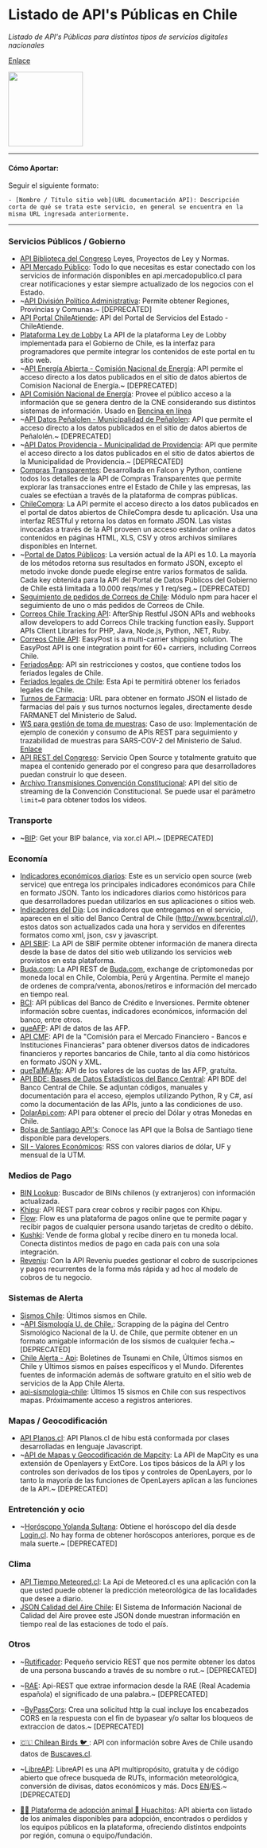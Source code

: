 # Listado de API's Públicas en Chile

*Listado de API's Públicas para distintos tipos de servicios digitales nacionales*

[Enlace](http://juanbrujo.github.io/listado-apis-publicas-en-chile/)

<a href="https://www.buymeacoffee.com/juanbrujo"><img src="https://i.imgur.com/Opq7fSe.png" width="150"></a>

---

#### Cómo Aportar:

Seguir el siguiente formato:
````
- [Nombre / Título sitio web](URL documentación API): Descripción corta de qué se trata este servicio, en general se encuentra en la misma URL ingresada anteriormente.
````

---

### Servicios Públicos / Gobierno

- [API Biblioteca del Congreso](http://www.leychile.cl/Consulta/legislacion_abierta_web_service) Leyes, Proyectos de Ley y Normas.
- [API Mercado Público](http://api.mercadopublico.cl/): Todo lo que necesitas es estar conectado con los servicios de información disponibles en api.mercadopublico.cl para crear notificaciones y estar siempre actualizado de los negocios con el Estado.
- ~[API División Político Administrativa](http://apis.digital.gob.cl/dpa/): Permite obtener Regiones, Provincias y Comunas.~ [DEPRECATED]
- [API Portal ChileAtiende](https://www.chileatiende.gob.cl/desarrolladores): API del Portal de Servicios del Estado - ChileAtiende.
- [Plataforma Ley de Lobby](https://www.leylobby.gob.cl/docs.html) La API de la plataforma Ley de Lobby implementada para el Gobierno de Chile, es la interfaz para programadores que permite integrar los contenidos de este portal en tu sitio web.
- ~[API Energía Abierta - Comisión Nacional de Energía](http://datos.energiaabierta.cl/developers/): API permite el acceso directo a los datos publicados en el sitio de datos abiertos de Comision Nacional de Energía.~ [DEPRECATED]
- [API Comisión Nacional de Energía](http://api.cne.cl/): Provee el público acceso a la información que se genera dentro de la CNE considerando sus distintos sistemas de información. Usado en [Bencina en línea](http://www.bencinaenlinea.cl/)
- ~[API Datos Peñalolen - Municipalidad de Peñalolen](http://datos.penalolen.cl/developers/): API que permite el acceso directo a los datos publicados en el sitio de datos abiertos de Peñalolén.~ [DEPRECATED]
- ~[API Datos Providencia - Municipalidad de Providencia](http://datos.providencia.cl/developers/): API que permite el acceso directo a los datos publicados en el sitio de datos abiertos de la Municipalidad de Providencia.~ [DEPRECATED]
- [Compras Transparentes](http://www.comprastransparentes.cl/api): Desarrollada en Falcon y Python, contiene todos los detalles de la API de Compras Transparentes que permite explorar las transacciones entre el Estado de Chile y las empresas, las cuales se efectúan a través de la plataforma de compras públicas.
- [ChileCompra](http://datosabiertos.chilecompra.cl/developers/): La API permite el acceso directo a los datos publicados en el portal de datos abiertos de ChileCompra desde tu aplicación. Usa una interfaz RESTful y retorna los datos en formato JSON. Las vistas invocadas a través de la API proveen un acceso estándar online a datos contenidos en páginas HTML, XLS, CSV y otros archivos similares disponibles en Internet.
- ~[Portal de Datos Públicos](http://es.wiki.junar.com/index.php/Recursos_datos_gob_cl_API): La versión actual de la API es 1.0. La mayoría de los métodos retorna sus resultados en formato JSON, excepto el metodo invoke donde puede elegirse entre varios formatos de salida. Cada key obtenida para la API del Portal de Datos Públicos del Gobierno de Chile está limitada a 10.000 reqs/mes y 1 req/seg.~ [DEPRECATED]
- [Seguimiento de pedidos de Correos de Chile](https://github.com/josemontesp/correos-chile-npm): Módulo npm para hacer el seguimiento de uno o más pedidos de Correos de Chile.
- [Correos Chile Tracking API](https://www.aftership.com/docs/correos-chile-tracking-api): AfterShip Restful JSON APIs and webhooks allow developers to add Correos Chile tracking function easily. Support APIs Client Libraries for PHP, Java, Node.js, Python, .NET, Ruby.
- [Correos Chile API](https://www.easypost.com/correos-chile-api.html): EasyPost is a multi-carrier shipping solution. The EasyPost API is one integration point for 60+ carriers, including Correos Chile.
- [FeriadosApp](https://www.feriadosapp.com/api/): API sin restricciones y costos, que contiene todos los feriados legales de Chile.
- [Feriados legales de Chile](https://apis.digital.gob.cl/fl/): Esta Api te permitirá obtener los feriados legales de Chile.
- [Turnos de Farmacia](http://datos.gob.cl/dataset/farmacias-en-chile): URL para obtener en formato JSON el listado de farmacias del país y sus turnos nocturnos legales, directamente desde FARMANET del Ministerio de Salud.
- [WS para gestión de toma de muestras](https://tomademuestras.apidocs.openagora.org/): Caso de uso: Implementación de ejemplo de conexión y consumo de APIs REST para seguimiento y trazabilidad de muestras para SARS-COV-2 del Ministerio de Salud. [Enlace](https://github.com/jdeloshoyos/api-covid-minsal)
- [API REST del Congreso](http://congresorest.appspot.com/): Servicio Open Source y totalmente gratuito que mapea el contenido generado por el congreso para que desarrolladores puedan construir lo que deseen.
- [Archivo Transmisiones Convención Constitucional](https://convencion.tv/api/media?limit=0): API del sitio de streaming de la Convención Constitucional. Se puede usar el parámetro `limit=0` para obtener todos los videos.


### Transporte

- ~[BIP](https://xor.cl/api/red/): Get your BIP balance, via xor.cl API.~ [DEPRECATED]


### Economía

- [Indicadores económicos diarios](http://mindicador.cl/): Este es un servicio open source (web service) que entrega los principales indicadores económicos para Chile en formato JSON. Tanto los indicadores diarios como históricos para que desarrolladores puedan utilizarlos en sus aplicaciones o sitios web.
- [Indicadores del Día](http://indicadoresdeldia.cl/pages/code/): Los indicadores que entregamos en el servicio, aparecen en el sitio del Banco Central de Chile (http://www.bcentral.cl/), estos datos son actualizados cada una hora y servidos en diferentes formatos como xml, json, csv y javascript.
- [API SBIF](http://api.sbif.cl/index.html): La API de SBIF permite obtener información de manera directa desde la base de datos del sitio web utilizando los servicios web provistos en esta plataforma.
- [Buda.com](https://api.buda.com/): La API REST de [Buda.com](https://www.buda.com/), exchange de criptomonedas por moneda local en Chile, Colombia, Perú y Argentina. Permite el manejo de ordenes de compra/venta, abonos/retiros e información del mercado en tiempo real.
- [BCI](https://apimarket.bci.cl/): API públicas del Banco de Crédito e Inversiones. Permite obtener información sobre cuentas, indicadores económicos, información del banco, entre otros.
- [queAFP](https://queafp.cl/api): API de datos de las AFP.
- [API CMF](https://api.cmfchile.cl): API de la "Comisión para el Mercado Financiero - Bancos e Instituciones Financieras" para obtener diversos datos de indicadores financieros y reportes bancarios de Chile, tanto al día como históricos en formato JSON y XML.
- [queTalMiAfp](https://www.quetalmiafp.cl/AccederCuotas): API de los valores de las cuotas de las AFP, gratuita.
- [API BDE: Bases de Datos Estadísticos del Banco Central](https://si3.bcentral.cl/estadisticas/Principal1/web_services/index.htm): API BDE del Banco Central de Chile. Se adjuntan códigos, manuales y documentación para el acceso, ejemplos utilizando Python, R y C#, así como la documentación de las APIs, junto a las condiciones de uso.
- [DolarApi.com](https://dolarapi.com/docs/chile/): API para obtener el precio del Dólar y otras Monedas en Chile.
- [Bolsa de Santiago API's](https://startup.bolsadesantiago.com/): Conoce las API que la Bolsa de Santiago tiene disponible para developers.
- [SII - Valores Económicos](https://zeus.sii.cl/admin/rss/sii_ind_rss.xml): RSS con valores diarios de dólar, UF y mensual de la UTM.

### Medios de Pago

- [BIN Lookup](https://teriko.cl/bin-lookup): Buscador de BINs chilenos (y extranjeros) con información actualizada.
- [Khipu](https://khipu.com/page/api-para-integradores): API REST para crear cobros y recibir pagos con Khipu.
- [Flow](https://www.flow.cl/apiFlow.php): Flow es una plataforma de pagos online que te permite pagar y recibir pagos de cualquier persona usando tarjetas de credito o débito.
- [Kushki](https://docs.kushkipagos.com/api): Vende de forma global y recibe dinero en tu moneda local. Conecta distintos medios de pago en cada país con una sola integración.
- [Reveniu](https://docs.reveniu.com/): Con la API Reveniu puedes gestionar el cobro de suscripciones y pagos recurrentes de la forma más rápida y ad hoc al modelo de cobros de tu negocio.


### Sistemas de Alerta

- [Sismos Chile](https://api.gael.cloud/general/public/sismos): Últimos sismos en Chile.
- ~[API Sismología U. de Chile.](https://e.xor.cl/posts/apis/#api-sismolog%C3%ADa-u-de-chile): Scrapping de la página del Centro Sismológico Nacional de la U. de Chile, que permite obtener en un formato amigable información de los sismos de cualquier fecha.~ [DEPRECATED]
- [Chile Alerta - Api](https://github.com/TBMSP/ChileAlertaApi): Boletines de Tsunami en Chile, Últimos sismos en Chile y Últimos sismos en países específicos y el Mundo. Diferentes fuentes de información además de software gratuito en el sitio web de servicios de la App Chile Alerta.
- [api-sismologia-chile](https://api-sismologia-chile.herokuapp.com/): Últimos 15 sismos en Chile con sus respectivos mapas. Próximamente acceso a registros anteriores.


### Mapas / Geocodificación

- [API Planos.cl](http://apiplanos.amarillas.cl/): API Planos.cl de hibu está conformada por clases desarrolladas en lenguaje Javascript.
- ~[API de Mapas y Geocodificación de Mapcity](http://api.mapcity.com/docs/tutorial.php): La API de MapCity es una extensión de Openlayers y ExtCore. Los tipos básicos de la API y los controles son derivados de los tipos y controles de OpenLayers, por lo tanto la mayoría de las funciones de OpenLayers aplican a las funciones de la API.~ [DEPRECATED]


### Entretención y ocio

- ~[Horóscopo Yolanda Sultana](https://e.xor.cl/posts/apis/#t%C3%ADa-yoli-as-a-service-tyaas): Obtiene el horóscopo del día desde [Login.cl](http://www.login.cl/). No hay forma de obtener horóscopos anteriores, porque es de mala suerte.~ [DEPRECATED]


### Clima

- [API Tiempo Meteored.cl](http://api.meteored.cl/): La Api de Meteored.cl es una aplicación con la que usted puede obtener la predicción meteorológica de las localidades que desee a diario.
- [JSON Calidad del Aire Chile](https://sinca.mma.gob.cl/index.php/json/listadomapa2k19/): El Sistema de Información Nacional de Calidad del Aire provee este JSON donde muestran información en tiempo real de las estaciones de todo el país.


### Otros
-  ~[Rutificador](https://rutificador.porsilapongo.cl/):	Pequeño servicio REST que nos permite obtener los datos de una persona buscando a través de su nombre o rut.~ [DEPRECATED]
-  ~[RAE](https://rae.porsilapongo.cl/): Api-REST que extrae informacion desde la RAE (Real Academia española) el significado de una palabra.~ [DEPRECATED]
-  ~[ByPassCors](https://bypasscors.porsilapongo.cl/): Crea una solicitud http la cual incluye los encabezados CORS en la respuesta con el fin de bypasear y/o saltar los bloqueos de extraccion de datos.~ [DEPRECATED]

- [🇨🇱 Chilean Birds 🐦 ](https://aves.ninjas.cl/api/birds): API con información sobre Aves de Chile usando datos de [Buscaves.cl](http://buscaves.cl/).
-  ~[LibreAPI](https://libreapi.cl): LibreAPI es una API multipropósito, gratuita y de código abierto que ofrece busqueda de RUTs, información meteorológica, conversión de divisas, datos económicos y más. Docs [EN](http://docs.libreapi.cl/en/)/[ES](http://docs.libreapi.cl/es/).~ [DEPRECATED]
- [🐶🐇 Plataforma de adopción animal 🐾 Huachitos](https://huachitos.cl/docs):  API abierta con listado de los animales disponibles para adopción, encontrados o perdidos y los equipos públicos en la plataforma, ofreciendo distintos endpoints por región, comuna o equipo/fundación.
